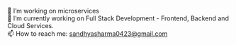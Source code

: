 

 🌱 I’m working on microservices  <br/>
 🔭 I’m currently working on Full Stack Development - Frontend, Backend and Cloud Services. <br/>
 📫 How to reach me: sandhyasharma0423@gmail.com <br/>
 

<!--
**sandhya2304/sandhya2304** is a ✨ _special_ ✨ repository because its `README.md` (this file) appears on your GitHub profile.

Here are some ideas to get you started:

- 🔭 I’m currently working on ...
- 🌱 I’m currently learning ...
- 👯 I’m looking to collaborate on ...
- 🤔 I’m looking for help with ...
- 💬 Ask me about ...
- 📫 How to reach me: ...
- 😄 Pronouns: ...
- ⚡ Fun fact: ...
-->
